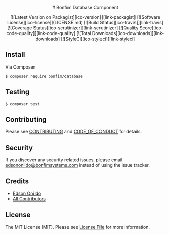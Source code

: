 <p align="center">
# Bonfim Database Component
</p>

<p align="center">
[![Latest Version on Packagist][ico-version]][link-packagist]
[![Software License][ico-license]](LICENSE.md)
[![Build Status][ico-travis]][link-travis]
[![Coverage Status][ico-scrutinizer]][link-scrutinizer]
[![Quality Score][ico-code-quality]][link-code-quality]
[![Total Downloads][ico-downloads]][link-downloads]
[![StyleCI][ico-styleci]][link-styleci]
</p>

## Install

Via Composer

``` bash
$ composer require bonfim/database
```

## Testing

``` bash
$ composer test
```

## Contributing

Please see [CONTRIBUTING](CONTRIBUTING.md) and [CODE_OF_CONDUCT](CODE_OF_CONDUCT.md) for details.

## Security

If you discover any security related issues, please email edsononildo@bonfimsystems.com instead of using the issue tracker.

## Credits

- [Edson Onildo][link-author]
- [All Contributors][link-contributors]

## License

The MIT License (MIT). Please see [License File](LICENSE.md) for more information.

[ico-version]: https://img.shields.io/packagist/v/bonfim/database.svg?style=flat-square
[ico-license]: https://img.shields.io/badge/license-MIT-brightgreen.svg?style=flat-square
[ico-travis]: https://img.shields.io/travis/BonfimSystems/Database/master.svg?style=flat-square
[ico-scrutinizer]: https://img.shields.io/scrutinizer/coverage/g/BonfimSystems/Database.svg?style=flat-square
[ico-code-quality]: https://img.shields.io/scrutinizer/g/BonfimSystems/Database.svg?style=flat-square
[ico-styleci]: https://styleci.io/repos/124445597/shield?branch=master
[ico-downloads]: https://img.shields.io/packagist/dt/bonfim/database.svg?style=flat-square

[link-packagist]: https://packagist.org/packages/bonfim/database
[link-travis]: https://travis-ci.org/BonfimSystems/Database
[link-scrutinizer]: https://scrutinizer-ci.com/g/BonfimSystems/Database/code-structure
[link-code-quality]: https://scrutinizer-ci.com/g/BonfimSystems/Database
[link-styleci]: https://styleci.io/repos/124445597
[link-downloads]: https://packagist.org/packages/bonfim/database
[link-author]: https://github.com/EdsonOnildoJR
[link-contributors]: ../../contributors
